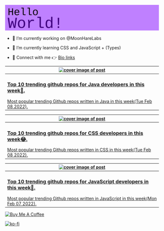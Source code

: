 [![Hello World!](https://github.com/ksenginew/ksenginew/raw/main/header.svg)](#nolink)

- 🔭 I’m currently working on @MoonHareLabs  

- 🌱 I’m currently learning CSS and JavaScript + (Types)    

- 💌 Connect with me 👉 [Bio links](https://ksengine.bio.link)

<!-- blog  posts start -->
<a href="https://dev.to/ksengine/top-10-trending-github-repos-for-java-developers-in-this-week-jd0">
<table>
<thead>
<tr>
<th>
<img src="https://res.cloudinary.com/practicaldev/image/fetch/s--FWqk8Oat--/c_imagga_scale,f_auto,fl_progressive,h_420,q_auto,w_1000/https://images.unsplash.com/photo-1458819757519-7581bade511d%3Fcrop%3Dentropy%26cs%3Dtinysrgb%26fit%3Dmax%26fm%3Djpg%26ixid%3DMnwyODI4ODF8MHwxfHJhbmRvbXx8fHx8fHx8fDE2NDQzMjAxODQ%26ixlib%3Drb-1.2.1%26q%3D80%26w%3D1080" alt="cover image of post" width="500px" height="auto"/>
</th>
</tr>
</thead>
<tbody>
<tr>
<td>
<h3>Top 10 trending github repos for Java developers in this week🐫.</h3>
Most popular trending Github repos written in Java in this week(Tue Feb 08 2022).
</td>
</tr>
</tbody>
</table>
</a>



<a href="https://dev.to/ksengine/top-10-trending-github-repos-for-css-developers-in-this-week-27la">
<table>
<thead>
<tr>
<th>
<img src="https://res.cloudinary.com/practicaldev/image/fetch/s--hxmnAfSA--/c_imagga_scale,f_auto,fl_progressive,h_420,q_auto,w_1000/https://images.unsplash.com/photo-1471666875520-c75081f42081%3Fcrop%3Dentropy%26cs%3Dtinysrgb%26fit%3Dmax%26fm%3Djpg%26ixid%3DMnwyODI4ODF8MHwxfHJhbmRvbXx8fHx8fHx8fDE2NDQzMTk5NTA%26ixlib%3Drb-1.2.1%26q%3D80%26w%3D1080" alt="cover image of post" width="500px" height="auto"/>
</th>
</tr>
</thead>
<tbody>
<tr>
<td>
<h3>Top 10 trending github repos for CSS developers in this week😂.</h3>
Most popular trending Github repos written in CSS in this week(Tue Feb 08 2022).
</td>
</tr>
</tbody>
</table>
</a>



<a href="https://dev.to/ksengine/top-10-trending-github-repos-for-javascript-developers-in-this-week-25hj">
<table>
<thead>
<tr>
<th>
<img src="https://res.cloudinary.com/practicaldev/image/fetch/s--kQK4g0lc--/c_imagga_scale,f_auto,fl_progressive,h_420,q_auto,w_1000/https://images.unsplash.com/photo-1591608516485-a1a53df39498%3Fcrop%3Dentropy%26cs%3Dtinysrgb%26fit%3Dmax%26fm%3Djpg%26ixid%3DMnwyODI4ODF8MHwxfHJhbmRvbXx8fHx8fHx8fDE2NDQyMzM2ODM%26ixlib%3Drb-1.2.1%26q%3D80%26w%3D1080" alt="cover image of post" width="500px" height="auto"/>
</th>
</tr>
</thead>
<tbody>
<tr>
<td>
<h3>Top 10 trending github repos for JavaScript developers in this week🙏.</h3>
Most popular trending Github repos written in JavaScript in this week(Mon Feb 07 2022).
</td>
</tr>
</tbody>
</table>
</a>
<!-- blog  posts end -->

<a href="https://www.buymeacoffee.com/ksengine">
  <img src="https://cdn.buymeacoffee.com/buttons/v2/default-yellow.png" alt="Buy Me A Coffee" width="200px" height="auto"/>
</a>

[![ko-fi](https://ko-fi.com/img/githubbutton_sm.svg)](https://ko-fi.com/D1D473BME)
